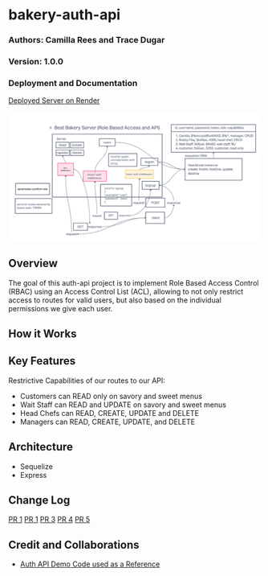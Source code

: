 # bakery-auth-api

### Authors: Camilla Rees and Trace Dugar
### Version: 1.0.0


### Deployment and Documentation
[Deployed Server on Render](https://auth-api-7kqj.onrender.com/)

![UML](assets/bakery-uml.png)

## Overview
The goal of this auth-api project is to implement Role Based Access Control (RBAC) using an Access Control List (ACL), allowing to not only restrict access to routes for valid users, but also based on the individual permissions we give each user.

## How it Works

## Key Features
Restrictive Capabilities of our routes to our API:
- Customers can READ only on savory and sweet menus
- Wait Staff can READ and UPDATE on savory and sweet menus
- Head Chefs can READ, CREATE, UPDATE and DELETE
- Managers can READ, CREATE, UPDATE, and DELETE

## Architecture

- Sequelize
- Express

## Change Log

[PR 1](https://github.com/camillarees/bakery-auth-api/pull/1)
[PR 1](https://github.com/camillarees/bakery-auth-api/pull/2)
[PR 3](https://github.com/camillarees/bakery-auth-api/pull/3)
[PR 4](https://github.com/camillarees/bakery-auth-api/pull/4)
[PR 5](https://github.com/camillarees/bakery-auth-api/pull/5)

## Credit and Collaborations
- [Auth API Demo Code used as a Reference](https://github.com/codefellows/seattle-code-javascript-401d49/tree/main/class-09/live-demo/code-review)

